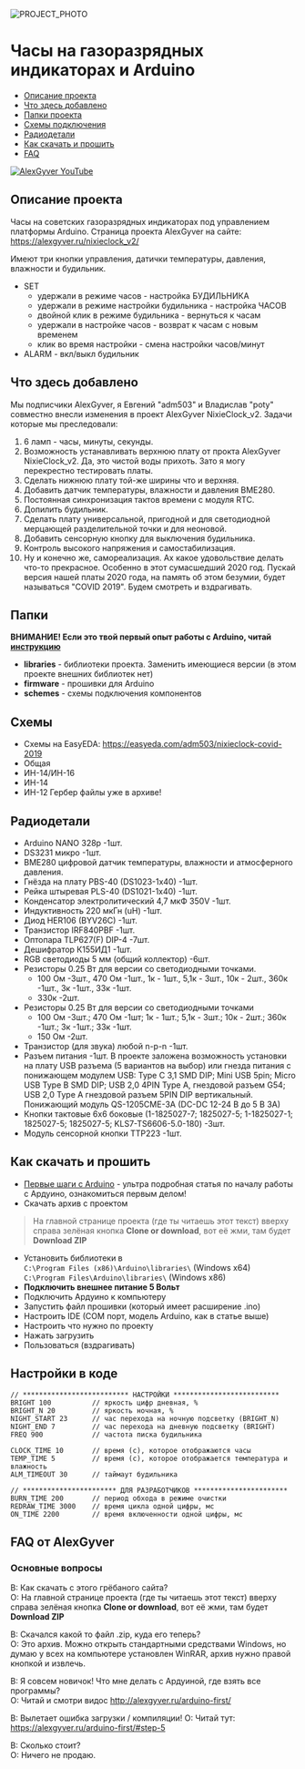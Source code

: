![PROJECT_PHOTO](https://sun9-21.userapi.com/bWwjce5PnHbB8VanPXkxXA7Pkjoxh6WSA_MJUg/TnIqux89CcI.jpg)
# Часы на газоразрядных индикаторах и Arduino
* [Описание проекта](#chapter-0)
* [Что здесь добавлено](#chapter-1)
* [Папки проекта](#chapter-2)
* [Схемы подключения](#chapter-3)
* [Радиодетали](#chapter-4)
* [Как скачать и прошить](#chapter-5)
* [FAQ](#chapter-6)

[![AlexGyver YouTube](http://alexgyver.ru/git_banner.jpg)](https://www.youtube.com/channel/UCgtAOyEQdAyjvm9ATCi_Aig?sub_confirmation=1)

<a id="chapter-0"></a>
## Описание проекта
Часы на советских газоразрядных индикаторах под управлением платформы Arduino. 
Страница проекта AlexGyver на сайте: https://alexgyver.ru/nixieclock_v2/
  
Имеют три кнопки управления, датички температуры, давления, влажности и будильник. 
- SET
    - удержали в режиме часов - настройка БУДИЛЬНИКА
    - удержали в режиме настройки будильника - настройка ЧАСОВ
    - двойной клик в режиме будильника - вернуться к часам
    - удержали в настройке часов - возврат к часам с новым временем
    - клик во время настройки - смена настройки часов/минут
- ALARM - вкл/выкл будильник 

<a id="chapter-1"></a>
## Что здесь добавлено
Мы подписчики AlexGyver, я Евгений "adm503" и Владислав "poty"
совместно внесли изменения в проект AlexGyver  NixieClock_v2.
Задачи которые мы преследовали:
1. 6 ламп - часы, минуты, секунды.
2. Возможность устанавливать верхнюю плату от прокта AlexGyver NixieClock_v2.
Да, это чистой воды прихоть. Зато я могу перекрестно тестировать платы.
3. Сделать нижнюю плату той-же ширины что и верхняя.
4. Добавить датчик температуры, влажности и давления BME280.
5. Постоянная синхронизация тактов времени с модуля RTC.
6. Допилить будильник.
7. Сделать плату универсальной, пригодной и для светодиодной мерцающей разделительной точки и для неоновой.
8. Добавить сенсорную кнопку для выключения будильника.
9. Контроль высокого напряжения и самостабилизация.
10. Ну и конечно же, самореализация. Ах какое удовольствие делать что-то прекрасное.
Особенно в этот сумасшедший 2020 год. Пускай версия нашей платы 2020 года, на память об этом безумии, будет называться "COVID 2019".
Будем смотреть и вздрагивать.

<a id="chapter-2"></a>
## Папки
**ВНИМАНИЕ! Если это твой первый опыт работы с Arduino, читай [инструкцию](#chapter-4)**
- **libraries** - библиотеки проекта. Заменить имеющиеся версии (в этом проекте внешних библиотек нет)
- **firmware** - прошивки для Arduino
- **schemes** - схемы подключения компонентов

<a id="chapter-3"></a>
## Схемы
- Схемы на EasyEDA: https://easyeda.com/adm503/nixieclock-covid-2019
- Общая
- ИН-14/ИН-16
- ИН-14
- ИН-12
Гербер файлы уже в архиве!  

<a id="chapter-4"></a>
## Радиодетали
- Arduino NANO 328p -1шт.
- DS3231 микро -1шт.
- BME280 цифровой датчик температуры, влажности и атмосферного давления.
- Гнёзда на плату PBS-40 (DS1023-1x40) -1шт.
- Рейка штыревая PLS-40 (DS1021-1x40) -1шт.
- Конденсатор электролитический 4,7 мкФ 350V -1шт.
- Индуктивность 220 мкГн (uH) -1шт.
- Диод HER106 (BYV26C) -1шт.
- Транзистор IRF840PBF -1шт.
- Оптопара TLP627(F) DIP-4 -7шт.
- Дешифратор К155ИД1 -1шт.
- RGB cветодиоды 5 мм (общий коллектор) -6шт.
- Резисторы 0.25 Вт для версии со светодиодными точками.
	- 100 Ом -3шт., 470 Ом -1шт., 1к - 1шт., 5,1к - 3шт., 10к - 2шт., 360к -1шт., 3к -1шт., 33к -1шт.
	- 330к -2шт.
- Резисторы 0.25 Вт для версии со светодиодными точками
	- 100 Ом -3шт.; 470 Ом -1шт; 1к - 1шт.; 5,1к - 3шт.; 10к - 2шт.; 360к -1шт.; 3к -1шт.; 33к -1шт.
	- 150 Ом -2шт.
- Транзистор (для звука) любой n-p-n -1шт.
- Разъем питания -1шт.
В проекте заложена возможность установки на плату USB разъема (5 вариантов на выбор) или гнезда питания с понижающем модулем
USB: Type C 3,1 SMD DIP; Mini USB 5pin; Micro USB Type B SMD DIP; USB 2,0 4PIN Type A, гнездовой разъем G54; USB 2,0 Type A гнездовой разъем 5PIN DIP вертикальный.
Понижающий модуль QS-1205CME-3A (DC-DC 12-24 В до 5 В 3A)
- Кнопки тактовые 6х6 боковые (1-1825027-7; 1825027-5; 1-1825027-1; 1825027-5; 1825027-5; KLS7-TS6606-5.0-180) -3шт.
- Модуль сенсорной кнопки TTP223 -1шт.

<a id="chapter-5"></a>
## Как скачать и прошить
* [Первые шаги с Arduino](http://alexgyver.ru/arduino-first/) - ультра подробная статья по началу работы с Ардуино, ознакомиться первым делом!
* Скачать архив с проектом
> На главной странице проекта (где ты читаешь этот текст) вверху справа зелёная кнопка **Clone or download**, вот её жми, там будет **Download ZIP**
* Установить библиотеки в  
`C:\Program Files (x86)\Arduino\libraries\` (Windows x64)  
`C:\Program Files\Arduino\libraries\` (Windows x86)
* **Подключить внешнее питание 5 Вольт**
* Подключить Ардуино к компьютеру
* Запустить файл прошивки (который имеет расширение .ino)
* Настроить IDE (COM порт, модель Arduino, как в статье выше)
* Настроить что нужно по проекту
* Нажать загрузить
* Пользоваться (вздрагивать) 

## Настройки в коде
    // ************************** НАСТРОЙКИ **************************
    BRIGHT 100          // яркость цифр дневная, %
    BRIGHT_N 20         // яркость ночная, %
    NIGHT_START 23      // час перехода на ночную подсветку (BRIGHT_N)
    NIGHT_END 7         // час перехода на дневную подсветку (BRIGHT)
    FREQ 900            // частота писка будильника

    CLOCK_TIME 10       // время (с), которое отображаются часы
    TEMP_TIME 5         // время (с), которое отображается температура и влажность
    ALM_TIMEOUT 30      // таймаут будильника

    // *********************** ДЛЯ РАЗРАБОТЧИКОВ ***********************
    BURN_TIME 200       // период обхода в режиме очистки
    REDRAW_TIME 3000    // время цикла одной цифры, мс
    ON_TIME 2200        // время включенности одной цифры, мс
	
<a id="chapter-6"></a>
## FAQ от AlexGyver
### Основные вопросы
В: Как скачать с этого грёбаного сайта?  
О: На главной странице проекта (где ты читаешь этот текст) вверху справа зелёная кнопка **Clone or download**, вот её жми, там будет **Download ZIP**

В: Скачался какой то файл .zip, куда его теперь?  
О: Это архив. Можно открыть стандартными средствами Windows, но думаю у всех на компьютере установлен WinRAR, архив нужно правой кнопкой и извлечь.

В: Я совсем новичок! Что мне делать с Ардуиной, где взять все программы?  
О: Читай и смотри видос http://alexgyver.ru/arduino-first/

В: Вылетает ошибка загрузки / компиляции!
О: Читай тут: https://alexgyver.ru/arduino-first/#step-5

В: Сколько стоит?  
О: Ничего не продаю.

